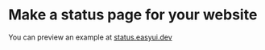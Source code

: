 # Make a status page for your website

You can preview an example at [status.easyui.dev](https://status.easyui.dev)
